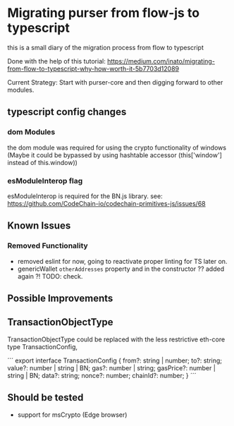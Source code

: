 
# Migrating purser from flow-js to typescript

this is a small diary of the migration process from flow to typescript


Done with the help of this tutorial:
https://medium.com/inato/migrating-from-flow-to-typescript-why-how-worth-it-5b7703d12089


Current Strategy: Start with purser-core and then digging forward to other modules.


## typescript config changes

### dom Modules
the dom module was required for using the crypto functionality of windows
(Maybe it could be bypassed by using hashtable accessor (this['window'] instead of this.window))

### esModuleInterop flag
esModuleInterop is required for the BN.js library. see: https://github.com/CodeChain-io/codechain-primitives-js/issues/68





## Known Issues

### Removed Functionality

- removed eslint for now, going to reactivate proper linting for TS later on.
- genericWallet `otherAddresses` property and in the constructor ?? added again ?! TODO: check.


## Possible Improvements

## TransactionObjectType

TransactionObjectType could be replaced with the less restrictive eth-core type TransactionConfig,

´´´
export interface TransactionConfig {
    from?: string | number;
    to?: string;
    value?: number | string | BN;
    gas?: number | string;
    gasPrice?: number | string | BN;
    data?: string;
    nonce?: number;
    chainId?: number;
}
´´´

## Should be tested
- support for msCrypto (Edge browser)
